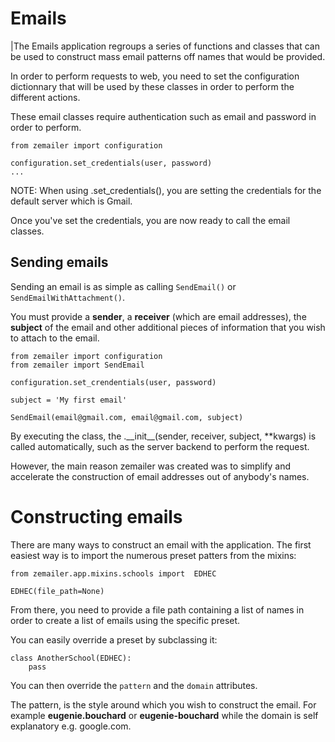 # Emails
|The Emails application regroups a series of functions and classes that can be used to construct mass email patterns off names that would be provided.

In order to perform requests to web, you need to set the configuration dictionnary that will be used by these classes in order to perform the different actions.

These email classes require authentication such as email and password in order to perform.

```
from zemailer import configuration

configuration.set_credentials(user, password)
...
```

NOTE: When using .set_credentials(), you are setting the credentials for the default server which is Gmail.

Once you've set the credentials, you are now ready to call the email classes.

## Sending emails

Sending an email is as simple as calling `SendEmail()` or `SendEmailWithAttachment()`.

You must provide a __sender__, a __receiver__ (which are email addresses), the __subject__ of the email and other additional pieces of information that you wish to attach to the email.

```
from zemailer import configuration
from zemailer import SendEmail

configuration.set_crendentials(user, password)

subject = 'My first email'

SendEmail(email@gmail.com, email@gmail.com, subject)
```

By executing the class, the .\_\_init\_\_(sender, receiver, subject, **kwargs) is called automatically, such as the server backend to perform the request.

However, the main reason zemailer was created was to simplify and accelerate the construction of email addresses out of anybody's names.

# Constructing emails

There are many ways to construct an email with the application. The first easiest way is to import the numerous preset patters from the mixins:

```
from zemailer.app.mixins.schools import  EDHEC

EDHEC(file_path=None)
```

From there, you need to provide a file path containing a list of names in order to create a list of emails using the specific preset.

You can easily override a preset by subclassing it:

```
class AnotherSchool(EDHEC):
    pass
```

You can then override the `pattern` and the `domain` attributes.

The pattern, is the style around which you wish to construct the email. For example __eugenie.bouchard__ or __eugenie-bouchard__ while the domain is self explanatory e.g. google.com.
    